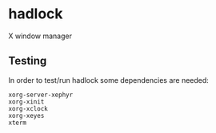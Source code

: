 # hadlock
X window manager

## Testing
In order to test/run hadlock some dependencies are needed:  
```
xorg-server-xephyr  
xorg-xinit  
xorg-xclock  
xorg-xeyes  
xterm  
```

